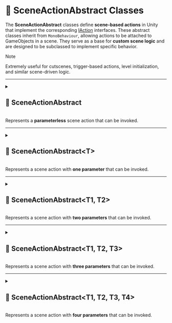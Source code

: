 # 🧩 SceneActionAbstract Classes

The **SceneActionAbstract** classes define **scene-based actions** in Unity that implement the corresponding [IAction](IAction.md) interfaces.
These abstract classes inherit from `MonoBehaviour`, allowing actions to be attached to GameObjects in a scene.
They serve as a base for **custom scene logic** and are designed to be subclassed to implement specific behavior.

> [!NOTE]
> Extremely useful for cutscenes, trigger-based actions, level initialization, and similar scene-driven logic.

---

<details>
  <summary>
    <h2>🧩 SceneActionAbstract</h2>
    <br> Represents a <b>parameterless</b> scene action that can be invoked.
  </summary>

<br>

```csharp
public abstract class SceneActionAbstract : MonoBehaviour, IAction
```
- **Description:** Represents a **parameterless scene action**.
- **Usage:** Attach to a GameObject and implement `Invoke()` to define custom behavior.

### Method

#### `Invoke()`
```csharp
public abstract void Invoke();
```
- **Description:** Executes the action logic.
- **Note:** Must be implemented in derived classes.

### 🗂 Example of Usage

This example demonstrates how to create a simple action based on `SceneActionAbstract` and run it from a `GameStartup` script in Unity.

#### 1. Create a custom action
Here we implement a simple action that prints `Hello World!` when invoked:

```csharp
public sealed class HelloWorldAction : SceneActionAbstract
{
    public override void Invoke() => Debug.Log("Hello World!");
}
```

#### 2. Create the `GameStartup` script
This script will call the action on game start:
```csharp
public sealed class GameStartup : MonoBehaviour
{
    [SerializeField]
    private SceneActionAbstract _action;

    private void Start()
    {
        _action.Invoke();
    }
}
```

#### 3. Assign the action in the Unity Inspector
- Attach the `GameStartup` script to a GameObject in your scene.
- Drag and drop the `HelloWorldAction` component into the `action` parameter in the Inspector.

#### 4. Run the scene
When you start the game, the action is triggered and **"Hello World!"** is printed to the console.

</details>

---

<details>
  <summary>
    <h2>🧩 SceneActionAbstract&lt;T&gt;</h2>
    <br> Represents a scene action with <b>one parameter</b> that can be invoked.
  </summary>

<br>

```csharp
public abstract class SceneActionAbstract<T> : MonoBehaviour, IAction<T>
```
- **Type parameter:** `T` — the input argument type.

### Method

#### `Invoke(T arg)`
```csharp
public abstract void Invoke(T arg);
```
- **Description:** Executes the action logic with the provided argument.

### 🗂 Example of Usage
This example shows how to use `SceneActionAbstract<T>` to create an action that destroys objects when they enter a trigger.

#### 1. Create `DestroyGameObjectAction`
This action takes a `GameObject` and destroys it:

```csharp
public sealed class DestroyGameObjectAction : SceneActionAbstract<GameObject>
{
    public override void Invoke(GameObject go) => GameObject.Destroy(go);
}
```

#### 2. Create `ActionTrigger`
This script invokes the action whenever another object enters the trigger collider:

```csharp
public sealed class ActionTrigger : MonoBehaviour
{
    [SerializeField]
    private SceneActionAbstract<GameObject> _action;

    private void OnTriggerEnter(Collider collider)
    {
        _action.Invoke(collider.gameObject);
    }
}
```

#### 3. Run the scene
Enter **Play Mode** in Unity and any objects that collide with the trigger will be **destroyed automatically**.

</details>

---

<details>
  <summary>
    <h2>🧩 SceneActionAbstract&lt;T1, T2&gt;</h2>
    <br> Represents a scene action with <b>two parameters</b> that can be invoked.
  </summary>

<br>

```csharp
public abstract class SceneActionAbstract<T1, T2> : MonoBehaviour, IAction<T1, T2>
```
- **Type parameters:**
  - `T1` — the first argument
  - `T2` — the second argument

### Method

#### `Invoke(T1 arg1, T2 arg2)`
```csharp
public abstract void Invoke(T1 arg1, T2 arg2);
```
- **Description:** Executes the action logic with the provided arguments.

### 🗂 Example of Usage
This example shows how to use `SceneActionAbstract<T1, T2>` to apply damage to a character.

#### 1. Create `DealDamageAction`
This action takes a **character** and a **damage value**, then applies the damage:

```csharp
public sealed class DealDamageAction : SceneActionAbstract<Character, int>
{
    public override void Invoke(Character character, int damage)
        => character.TakeDamage(damage);
}
```

#### 2. Usage in Gameplay
- Attach the `DealDamageAction` to a GameObject.
- Call `Invoke(targetCharacter, damageAmount)` when you want to apply damage (for example, when an enemy attacks or the player steps into a trap).

#### 3. Result
The specified character’s `TakeDamage` method will be executed, reducing its health.

</details>

---

<details>
  <summary>
    <h2>🧩 SceneActionAbstract&lt;T1, T2, T3&gt;</h2>
    <br> Represents a scene action with <b>three parameters</b> that can be invoked.
  </summary>

<br>

```csharp
public abstract class SceneActionAbstract<T1, T2, T3> : MonoBehaviour, IAction<T1, T2, T3>
```
- **Description:** Represents a scene action with **three parameters**.
- **Type parameters:**
  - `T1` — the first argument
  - `T2` — the second argument
  - `T3` — the third argument

### Method

#### `Invoke(T1 arg1, T2 arg2, T3 arg3)`
```csharp
public abstract void Invoke(T1 arg1, T2 arg2, T3 arg3);
```
- **Description:** Executes the action logic with the provided arguments.

### 🗂 Example of Usage

This example shows how to use `SceneActionAbstract<T1, T2, T3>` with multiple parameters to transfer resources between two `Storage` components.

#### 1. Create `MoveResourcesAction`
This action takes a **source storage**, a **destination storage**, and an **amount** of resources to move:

```csharp
public sealed class MoveResourcesAction : SceneActionAbstract<Storage, Storage, int>
{
    public override void Invoke(Storage source, Storage destination, int amount)
    {
        source.SpendResources(amount);
        destination.EarnResources(amount);
    }
}
```

#### 2. Usage in Gameplay
- Attach the `MoveResourcesAction` to a GameObject.
- Call `Invoke(source, destination, amount)` when you want to transfer resources.

For example, when a player collects items or trades between inventories, the resources will be deducted from one storage and added to another.

</details>

---

<details>
  <summary>
    <h2>🧩 SceneActionAbstract&lt;T1, T2, T3, T4&gt;</h2>
    <br> Represents a scene action with <b>four parameters</b> that can be invoked.
  </summary>

<br>

```csharp
public abstract class SceneActionAbstract<T1, T2, T3, T4> : MonoBehaviour, IAction<T1, T2, T3, T4>
```
- **Description:** Represents a scene action with **four parameters**.
- **Type parameters:**
  - `T1` — the first argument
  - `T2` — the second argument
  - `T3` — the third argument
  - `T4` — the fourth argument

### Method

#### `Invoke(T1 arg1, T2 arg2, T3 arg3, T4 arg4)`
```csharp
public abstract void Invoke(T1 arg1, T2 arg2, T3 arg3, T4 arg4);
```
- **Description:** Executes the action logic with the provided arguments.

### 🗂 Example of Usage

This example demonstrates how to move a `Transform` in a given direction with a specified speed and deltaTime.

#### 1. Create `MoveTransformAction`
This action takes a **Transform**, a **direction vector**, a **speed**, and **deltaTime**, then moves the Transform accordingly:

```csharp
public sealed class MoveTransformAction : SceneActionAbstract<Transform, Vector3, float, float>
{
    public void Invoke(Transform transform, Vector3 direction, float speed, float deltaTime) => 
        transform.position += direction * (speed * deltaTime);
}
```

#### 2. Usage in Gameplay
- Attach the `MoveTransformAction` to a GameObject.
- Call `Invoke(transform, direction, speed, deltaTime)` in an update loop or event to move the object over time.

#### 3. Result
The GameObject’s position will be updated every frame according to the specified direction and speed, allowing smooth movement.

</details>
